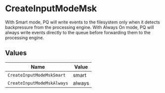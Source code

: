# CreateInputModeMsk

With Smart mode, PQ will write events to the filesystem only when it detects backpressure from the processing engine. With Always On mode, PQ will always write events directly to the queue before forwarding them to the processing engine.


## Values

| Name                       | Value                      |
| -------------------------- | -------------------------- |
| `CreateInputModeMskSmart`  | smart                      |
| `CreateInputModeMskAlways` | always                     |